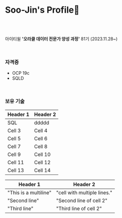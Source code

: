 # Soo-Jin's Profile🌟

<br>
<br>

아이티윌 **'오라클 데이터 전문가 양성 과정'** 81기 (2023.11.28~)  

<br>
  
### 자격증  
- OCP 19c  
- SQLD

<br>

### 보유 기술
| Header 1 | Header 2 |
|----------|----------|
| SQL   | ddddd|
| Cell 3   | Cell 4   |
| Cell 5   | Cell 6   |
| Cell 7   | Cell 8   |
| Cell 9   | Cell 10  |
| Cell 11  | Cell 12  |
| Cell 13  | Cell 14  |


| Header 1 | Header 2 |
|----------|----------|
| "This is a multiline" | "cell with multiple lines." |
| "Second line" | "Second line of cell 2" |
| "Third line" | "Third line of cell 2" |
